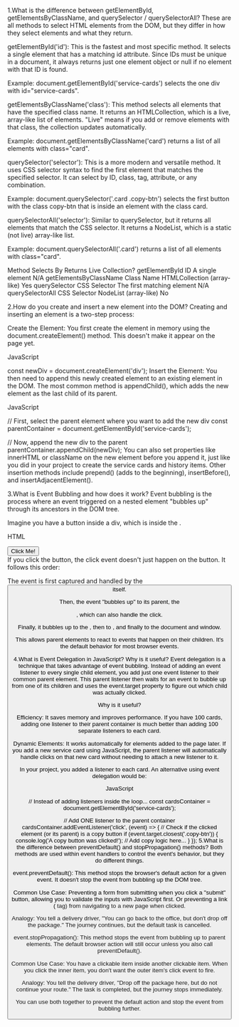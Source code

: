 1.What is the difference between getElementById, getElementsByClassName, and querySelector / querySelectorAll?
These are all methods to select HTML elements from the DOM, but they differ in how they select elements and what they return.

getElementById('id'): This is the fastest and most specific method. It selects a single element that has a matching id attribute. Since IDs must be unique in a document, it always returns just one element object or null if no element with that ID is found.

Example: document.getElementById('service-cards') selects the one div with id="service-cards".

getElementsByClassName('class'): This method selects all elements that have the specified class name. It returns an HTMLCollection, which is a live, array-like list of elements. "Live" means if you add or remove elements with that class, the collection updates automatically.

Example: document.getElementsByClassName('card') returns a list of all elements with class="card".

querySelector('selector'): This is a more modern and versatile method. It uses CSS selector syntax to find the first element that matches the specified selector. It can select by ID, class, tag, attribute, or any combination.

Example: document.querySelector('.card .copy-btn') selects the first button with the class copy-btn that is inside an element with the class card.

querySelectorAll('selector'): Similar to querySelector, but it returns all elements that match the CSS selector. It returns a NodeList, which is a static (not live) array-like list.

Example: document.querySelectorAll('.card') returns a list of all elements with class="card".

Method	Selects By	Returns	Live Collection?
getElementById	ID	A single element	N/A
getElementsByClassName	Class Name	HTMLCollection (array-like)	Yes
querySelector	CSS Selector	The first matching element	N/A
querySelectorAll	CSS Selector	NodeList (array-like)	No

2.How do you create and insert a new element into the DOM?
Creating and inserting an element is a two-step process:

Create the Element: You first create the element in memory using the document.createElement() method. This doesn't make it appear on the page yet.

JavaScript

const newDiv = document.createElement('div');
Insert the Element: You then need to append this newly created element to an existing element in the DOM. The most common method is appendChild(), which adds the new element as the last child of its parent.

JavaScript

// First, select the parent element where you want to add the new div
const parentContainer = document.getElementById('service-cards');

// Now, append the new div to the parent
parentContainer.appendChild(newDiv);
You can also set properties like innerHTML or className on the new element before you append it, just like you did in your project to create the service cards and history items. Other insertion methods include prepend() (adds to the beginning), insertBefore(), and insertAdjacentElement().

3.What is Event Bubbling and how does it work?
Event bubbling is the process where an event triggered on a nested element "bubbles up" through its ancestors in the DOM tree.

Imagine you have a button inside a div, which is inside the <body>.

HTML

<body>
  <div>
    <button>Click Me!</button>
  </div>
</body>
If you click the button, the click event doesn't just happen on the button. It follows this order:

The event is first captured and handled by the <button> itself.

Then, the event "bubbles up" to its parent, the <div>, which can also handle the click.

Finally, it bubbles up to the <body>, then to <html>, and finally to the document and window.

This allows parent elements to react to events that happen on their children. It's the default behavior for most browser events.

4.What is Event Delegation in JavaScript? Why is it useful?
Event delegation is a technique that takes advantage of event bubbling. Instead of adding an event listener to every single child element, you add just one event listener to their common parent element. This parent listener then waits for an event to bubble up from one of its children and uses the event.target property to figure out which child was actually clicked.

Why is it useful?

Efficiency: It saves memory and improves performance. If you have 100 cards, adding one listener to their parent container is much better than adding 100 separate listeners to each card.

Dynamic Elements: It works automatically for elements added to the page later. If you add a new service card using JavaScript, the parent listener will automatically handle clicks on that new card without needing to attach a new listener to it.

In your project, you added a listener to each card. An alternative using event delegation would be:

JavaScript

// Instead of adding listeners inside the loop...
const cardsContainer = document.getElementById('service-cards');

// Add ONE listener to the parent container
cardsContainer.addEventListener('click', (event) => {
    // Check if the clicked element (or its parent) is a copy button
    if (event.target.closest('.copy-btn')) {
        console.log('A copy button was clicked!');
        // Add copy logic here...
    }
});
5.What is the difference between preventDefault() and stopPropagation() methods?
Both methods are used within event handlers to control the event's behavior, but they do different things.

event.preventDefault(): This method stops the browser's default action for a given event. It doesn't stop the event from bubbling up the DOM tree.

Common Use Case: Preventing a form from submitting when you click a "submit" button, allowing you to validate the inputs with JavaScript first. Or preventing a link (<a> tag) from navigating to a new page when clicked.

Analogy: You tell a delivery driver, "You can go back to the office, but don't drop off the package." The journey continues, but the default task is cancelled.

event.stopPropagation(): This method stops the event from bubbling up to parent elements. The default browser action will still occur unless you also call preventDefault().

Common Use Case: You have a clickable item inside another clickable item. When you click the inner item, you don't want the outer item's click event to fire.

Analogy: You tell the delivery driver, "Drop off the package here, but do not continue your route." The task is completed, but the journey stops immediately.

You can use both together to prevent the default action and stop the event from bubbling further.
